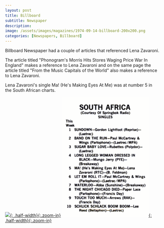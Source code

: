 ```yaml
---
layout: post
title: Billboard
subtitle: Newspaper
description:
image: /assets/images/magazines/1974-09-14-billboard-200x200.png
categories: [Newspapers, Billboard]
---
```


Billboard Newspaper had a couple of articles that referenced Lena Zavaroni.

The article titled "Phonogram's Morris Hits Stores Waging Price War In England" makes a reference to Lena Zavaroni and on the same page the article titled "From the Music Capitals of the World" also makes a reference to Lena Zavaroni.

Lena Zavaroni's single Ma! (He's Making Eyes At Me) was at number 5 in the South African charts.

[![](/assets/images/magazines/1974-09-14-billboard-page-56.jpg){: .half-width}{:.zoom-in}](/assets/images/magazines/1974-09-14-billboard-page-56.jpg)
[![](/assets/images/magazines/1974-09-14-billboard-singles.png){: .half-width}{:.zoom-in}](/assets/images/magazines/1974-09-14-billboard-singles.png)
